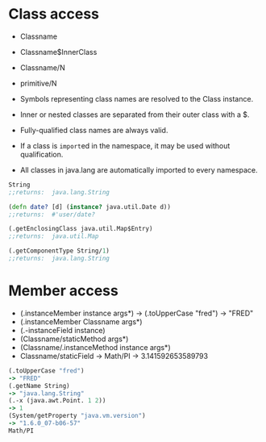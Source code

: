 # Class access

- Classname
- Classname$InnerClass
- Classname/N
- primitive/N




- Symbols representing class names are resolved to the Class instance. 
- Inner or nested classes are separated from their outer class with a $. 
- Fully-qualified class names are always valid. 
- If a class is `import`ed in the namespace, it may be used without qualification. 
- All classes in java.lang are automatically imported to every namespace.



```clojure
String
;;returns:  java.lang.String

(defn date? [d] (instance? java.util.Date d))
;;returns:  #'user/date?

(.getEnclosingClass java.util.Map$Entry)
;;returns:  java.util.Map

(.getComponentType String/1)
;;returns:  java.lang.String
```


# Member access



- (.instanceMember instance args*) -> (.toUpperCase "fred") -> "FRED"
- (.instanceMember Classname args*)
- (.-instanceField instance)
- (Classname/staticMethod args*)
- (Classname/.instanceMethod instance args*)
- Classname/staticField -> Math/PI -> 3.141592653589793


```clojure
(.toUpperCase "fred")
-> "FRED"
(.getName String)
-> "java.lang.String"
(.-x (java.awt.Point. 1 2))
-> 1
(System/getProperty "java.vm.version")
-> "1.6.0_07-b06-57"
Math/PI

```







